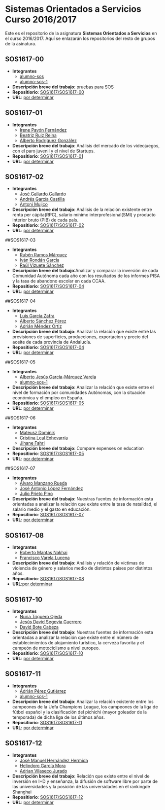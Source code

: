 Sistemas Orientados a Servicios Curso 2016/2017
===================

Este es el repositorio de la asignatura **Sistemas Orientados a Servicios** en el curso 2016/2017. Aquí se enlazarán los repositorios del resto de grupos de la asinatura.

## SOS1617-00

- **Integrantes**
  - [alumno-sos](https://github.com/alumno-sos)
  - [alumno-sos-1](https://github.com/alumno-sos-1)
- **Descripción breve del trabajo**: pruebas para SOS
- **Repositiorio**: [SOS1617/SOS1617-00](https://github.com/SOS1617/SOS1617-00)
- **URL**: [por determinar](#)


## SOS1617-01

- **Integrantes**
  - [Irene Pavón Fernández](https://github.com/1993irene)
  - [Beatriz Ruiz Reina](https://github.com/bearuirei2)
  - [Alberto Rodríguez González](https://github.com/AlbertoAxel)
- **Descripción breve del trabajo**: Análisis del mercado de los videojuegos, con el paro juvenil y el nivel de Startups.
- **Repositiorio**: [SOS1617/SOS1617-01](https://github.com/SOS1617/SOS1617-01)
- **URL**: [por determinar](#)


## SOS1617-02

- **Integrantes**
  - [José Gallardo Gallardo](https://github.com/Sojer23)
  - [Andrés García Castilla](https://github.com/Garcicasti)
  - [Antoni Mujico](https://github.com/AntoniMujico)
- **Descripción breve del trabajo**: Análisis de la relación existente entre renta per cápita(RPC), salario mínimo interprofesional(SMI) y producto interior bruto (PIB) de cada país.
- **Repositiorio**: [SOS1617/SOS1617-02](https://github.com/SOS1617/SOS1617-02)
- **URL**: [por determinar](#)

##SOS1617-03

- **Integrantes**
  - [Rubén Ramos Márquez](https://github.com/unfricapore)
  - [Iván Rondán García](https://github.com/IvanRG21)
  - [Raúl Vizuete Sánchez](https://github.com/byRuly)
- **Descripción breve del trabajo**:Analizar y comparar la inversión de cada Comunidad Autónoma cada año con los resultados de los informes PISA y la tasa de abandono escolar en cada CCAA.
- **Repositiorio**: [SOS1617/SOS1617-04](https://github.com/SOS1617/SOS1617-03)
- **URL**: [por determinar](#)

##SOS1617-04

- **Integrantes**
  - [Luis García Zafra](https://github.com/luisgzafra)
  - [Alberto Sánchez Pérez ](https://github.com/albsanper)
  - [Adrián Méndez Ortiz](https://github.com/AdrianMnd)
- **Descripción breve del trabajo**: Analizar la relación que existe entre las previsiones de superficies, producciones, exportacion y precio del aceite de cada provincia de Andalucía. 
- **Repositiorio**: [SOS1617/SOS1617-04](https://github.com/SOS1617/SOS1617-04)
- **URL**: [por determinar](#)


##SOS1617-05

- **Integrantes**
  - [Alberto Jesús García-Márquez Varela](https://github.com/Albertogmv)
  - [alumno-sos-1](https://github.com/alumno-sos-1)
- **Descripción breve del trabajo**: Analizar la relación que existe entre el nivel de formación por comunidades Autónomas, con la situación económica y el empleo en España.
- **Repositiorio**: [SOS1617/SOS1617-05](https://github.com/SOS1617/SOS1617-05)
- **URL**: [por determinar](#)
 
##SOS1617-06

- **Integrantes**
  - [Mateusz Dominik](https://github.com/seewip)
  - [Cristina Leal Exhevarría](https://github.com/Crileaech)
  - [Jihane Fahri](https://github.com/JihaneF)
- **Descripción breve del trabajo**: Compare expenses on education
- **Repositiorio**: [SOS1617/SOS1617-05](https://github.com/SOS1617/SOS1617-06)
- **URL**: [por determinar](#)

##SOS1617-07

- **Integrantes**
  - [Álvaro Manzano Rueda](https://github.com/NSMMANZANO)
  - [José Antonio López Fernández ](https://github.com/joslopfer5)
  - [Julio Prieto Pino](https://github.com/julpripin)
- **Descripción breve del trabajo**: Nuestras fuentes de información esta orientadas a analizar la relación que existe entre la tasa de natalidad, el salario medio y el gasto en educación.
- **Repositiorio**: [SOS1617/SOS1617-07](https://github.com/SOS1617/SOS1617-07)
- **URL**: [por determinar](#)


## SOS1617-08

- **Integrantes**
  - [Roberto Mantas Nakhai](https://github.com/RobertoMantas)
  - [Francisco Varela Lucena](https://github.com/fravarluc)
- **Descripción breve del trabajo**: Análisis y relación de víctimas de violencia de género y salarios medio de distintos países por distintos años.
- **Repositiorio**: [SOS1617/SOS1617-08](https://github.com/SOS1617/SOS1617-08)
- **URL**:[por determinar](#)


## SOS1617-10

- **Integrantes**
  - [Nuria Triguero Ojeda](https://github.com/nurtrioje)
  - [Jesús David Segovia Guerrero](https://github.com/jesusguerre)
  - [David Bote Cabeza](https://github.com/daboca92) 
- **Descripción breve del trabajo**: Nuestras fuentes de información esta orientadas a analizar la relación que existe entre el número de establecimientos de alojamiento turístico, la cerveza favorita y el campeón de motociclismo a nivel europeo.
- **Repositiorio**: [SOS1617/SOS1617-10](https://github.com/SOS1617/SOS1617-10)
- **URL**: [por determinar](#)


## SOS1617-11

- **Integrantes**
  - [Adrián Pérez Gutiérrez](https://github.com/adrpergut)
  - [alumno-sos-1](https://github.com/alumno-sos-1)
- **Descripción breve del trabajo**: Analizar la relación existente entre los campeones de la Uefa Champions League, los campeones de la liga de fútbol español y la clasificación del pichichi (mayor goleador de la temporada) de dicha liga de los últimos años.
- **Repositiorio**: [SOS1617/SOS1617-11](https://github.com/SOS1617/SOS1617-11)
- **URL**: [por determinar](#)


## SOS1617-12

- **Integrantes**
  - [José Manuel Hernández Hermida](https://github.com/jomaher)
  - [Heliodoro García Mora](https://github.com/heliogm1)
  - [Adrian Vilaseco Jurado](https://github.com/adrianviljur)
- **Descripción breve del trabajo**: Relación que existe entre el nivel de inversión en I+D y enseñanza, la difusión de software libre por parte de las universidades y la posición de las universidades en el rankingde Shanghai
- **Repositiorio**: [SOS1617/SOS1617-12](https://github.com/SOS1617/SOS1617-12)
- **URL**: [por determinar](#)

